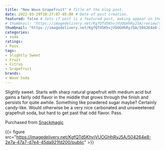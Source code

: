 ```yaml
---
title: "New Wave Grapefruit" # Title of the blog post.
date: 2022-03-29T10:27:07-05:00 # Date of post creation.
featured: false # Sets if post is a featured post, making appear on the home page side bar.
# thumbnail: "https://imagedelivery.net/KgfQTd5KhvjVUOGHhRyJ5A/review/thumbs/new-wave-grapefruit.jpg" # Sets thumbnail image appearing inside card on homepage.
thumbnail: "https://imagedelivery.net/KgfQTd5KhvjVUOGHhRyJ5A/504264e8-2e7a-47a7-d7e4-45da921fd200/thumb"
categories:
- soda
ratings:
- Pass
tags:
- Slightly Sweet
- Fruit
- Citrus
- Grapefruit
brands:
- Wave Soda
---
```


Slightly sweet. Starts with sharp natural grapefruit with medium acid but gains a fairly odd flavor in the middle that grows through the finish and persists for quite awhile. Something like powdered sugar maybe? Certainly candy-like. Would otherwise be a very nice carbonated and unsweetened grapefruit soda, but hard to get past that odd flavor. Pass.

Purchased from [Snackmagic](https://www.snackmagic.com)

{{< figure src="https://imagedelivery.net/KgfQTd5KhvjVUOGHhRyJ5A/504264e8-2e7a-47a7-d7e4-45da921fd200/public" >}}
